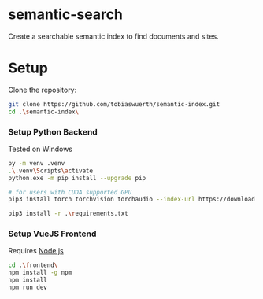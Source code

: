 # semantic-search

Create a searchable semantic index to find documents and sites.

# Setup

Clone the repository:
```bash
git clone https://github.com/tobiaswuerth/semantic-index.git
cd .\semantic-index\
```

### Setup Python Backend
Tested on Windows
```bash
py -m venv .venv
.\.venv\Scripts\activate
python.exe -m pip install --upgrade pip

# for users with CUDA supported GPU
pip3 install torch torchvision torchaudio --index-url https://download.pytorch.org/whl/cu128 

pip3 install -r .\requirements.txt
```

### Setup VueJS Frontend
Requires [Node.js](https://nodejs.org/en/download/)
```bash
cd .\frontend\
npm install -g npm
npm install
npm run dev
```